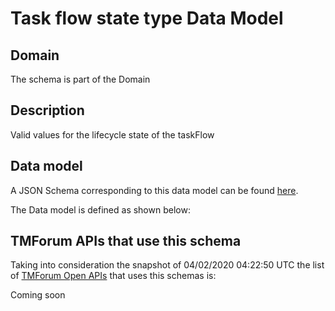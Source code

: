 # Task flow state type Data Model

## Domain

The  schema is part of the  Domain

## Description

Valid values for the lifecycle state of the taskFlow

## Data model

A JSON Schema corresponding to this data model can be found
[here](https://github.com/tmforum-rand/schemas/blob/candidates/Common/TaskFlowStateType.schema.json).

The Data model is defined as shown below:




## TMForum APIs that use this schema

Taking into consideration the snapshot of 04/02/2020 04:22:50 UTC the list of [TMForum Open APIs](https://www.tmforum.org/open-apis/) that uses this schemas is:

Coming soon